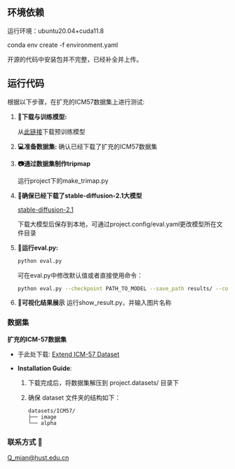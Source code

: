## 环境依赖

运行环境：ubuntu20.04+cuda11.8

conda env create -f environment.yaml

开源的代码中安装包并不完整，已经补全并上传。

## 运行代码

根据以下步骤，在扩充的ICM57数据集上进行测试:

1. **🚀下载与训练模型:**
   
   从[此链接](https://pan.baidu.com/s/1HPbRRE5ZtPRpOSocm9qOmA?pwd=BA1c)下载预训练模型

2. **💻准备数据集:**
   确认已经下载了扩充的ICM57数据集

3. **📷通过数据集制作tripmap**
   
   运行project下的make_trimap.py

4. **🤗确保已经下载了stable-diffusion-2.1大模型**
   
   [stable-diffusion-2.1](https://huggingface.co/stabilityai/stable-diffusion-2-1)
   
   下载大模型后保存到本地，可通过project.config/eval.yaml更改模型所在文件目录

5. **🤖运行eval.py:**
   
   ```bash
   python eval.py
   ```
   
   可在eval.py中修改默认值或者直接使用命令：
   
   ```bash
   python eval.py --checkpoint PATH_TO_MODEL --save_path results/ --config             config/eval.yaml
   ```

6. **👀可视化结果展示**
    运行show_result.py，并输入图片名称

### 数据集

**扩充的ICM-57数据集**

- 于此处下载: [Extend ICM-57 Dataset](https://pan.baidu.com/s/1U6VvdPgXAR6ntGpodIvObQ?pwd=ysqd)

- **Installation Guide**:
  
  1. 下载完成后，将数据集解压到 project.datasets/ 目录下
  
  2. 确保 dataset 文件夹的结构如下：
     
     ```
     datasets/ICM57/
     ├── image
     └── alpha
     ```

### 联系方式 📇

Q_mian@hust.edu.cn
